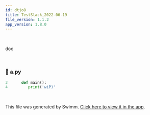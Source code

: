 ```yaml
---
id: dtjo8
title: TestSlack_2022-06-19
file_version: 1.1.2
app_version: 1.8.0
---
```


<br/>

doc

<br/>


<!-- NOTE-swimm-snippet: the lines below link your snippet to Swimm -->
### 📄 a.py
```python
3      def main():
4         print('wiP)'
```

<br/>

This file was generated by Swimm. [Click here to view it in the app](https://swimm-web-app.web.app/repos/Z2l0aHViJTNBJTNBdGVzdC1naXRodWItYXBwJTNBJTNBc3dpbW1pbw==/docs/dtjo8).
